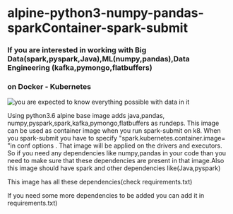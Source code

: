 # alpine-python3-numpy-pandas-sparkContainer-spark-submit #

### If you are interested in working with Big Data(spark,pyspark,Java),ML(numpy,pandas),Data Engineering (kafka,pymongo,flatbuffers) ### 
### on Docker - Kubernetes ###

![you are expected to know everything possible with data in it](https://i.imgur.com/1k3or4G.jpg)


Using python3.6 alpine base image adds java,pandas, numpy,pyspark,spark,kafka,pymongo,flatbuffers as rundeps. 
This image can be used as container image when you run spark-submit on k8. 
When you spark-submit you have to specify "spark.kubernetes.container.image=<image>"in conf options .
That image will be applied on the drivers and executors. So if you need any dependencies like numpy,pandas in your code 
than you need to make sure that these dependencies are present in that image.Also this image should have spark and other dependencies
like(Java,pyspark)

This image has all these dependencies(check requirements.txt) 

If you need some more dependencies to be added you can add it in requirements.txt)
